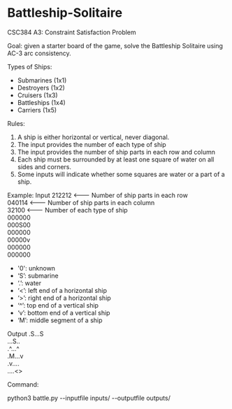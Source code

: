 # Battleship-Solitaire
CSC384 A3: Constraint Satisfaction Problem

Goal: given a starter board of the game, solve the Battleship Solitaire using AC-3 arc consistency.

Types of Ships:
- Submarines (1x1)
- Destroyers (1x2)
- Cruisers (1x3)
- Battleships (1x4)
- Carriers (1x5)

Rules:
1. A ship is either horizontal or vertical, never diagonal.
2. The input provides the number of each type of ship
3. The input provides the number of ship parts in each row and column
4. Each ship must be surrounded by at least one square of water on all sides and corners.
4. Some inputs will indicate whether some squares are water or a part of a ship. 



Example: 
Input
    212212          <--- Number of ship parts in each row </br>
    040114          <--- Number of ship parts in each column </br>
    32100           <--- Number of each type of ship </br>
    000000 </br>
    000S00 </br>
    000000 </br>
    00000v </br>
    000000 </br>
    000000 </br>

- '0': unknown 
- ‘S’: submarine
- ‘.’: water
- ‘<’: left end of a horizontal ship
- ‘>’: right end of a horizontal ship
- ‘^’: top end of a vertical ship
- ‘v’: bottom end of a vertical ship
- ‘M’: middle segment of a ship

Output
    .S...S </br>
    ...S.. </br>
    .^...^ </br>
    .M...v </br>
    .v.... </br>
    ....<> </br>




Command:

python3 battle.py --inputfile inputs/<inputfile> --outputfile outputs/<outputfile>

